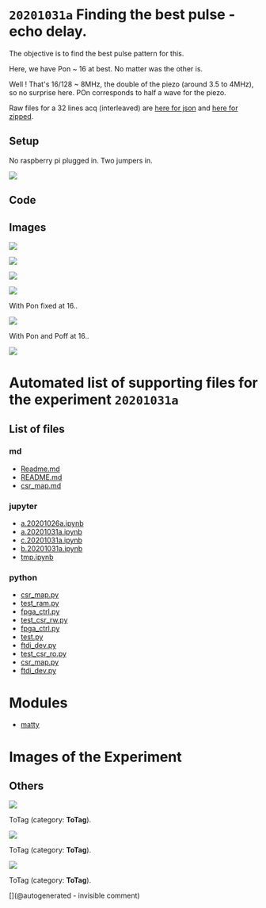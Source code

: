 # `20201031a` Finding the best pulse - echo delay.

The objective is to find the best pulse pattern for this.

Here, we have Pon ~ 16 at best. No matter was the other is.

Well ! That's 16/128 ~ 8MHz, the double of the piezo (around 3.5 to 4MHz), so no surprise here. POn corresponds to half a wave for the piezo.

Raw files for a 32 lines acq (interleaved) are [here for json](/matty/20201031a/32_lines.json) and [here for zipped](/matty/20201031a/32_lines.zip).


## Setup

No raspberry pi plugged in. Two jumpers in.

![](/matty/20201031a/P_20201031_142109.jpg)


## Code

## Images

![](/matty/20201031a/Acq_0.png)

![](/matty/20201031a/2nd_echo.png)

![](/matty/20201031a/amplitude.png)

![](/matty/20201031a/interdelay.png)

With Pon fixed at 16.. 

![](/matty/20201031a/pint.png)

With Pon and Poff at 16..

![](/matty/20201031a/pdamp.png)


# Automated list of supporting files for the __experiment `20201031a`__

## List of files

### md

* [Readme.md](/matty/20201031a/Readme.md)
* [README.md](/matty/20201031a/fpga_ctrl/README.md)
* [csr_map.md](/matty/20201031a/fpga_ctrl/csr_map.md)


### jupyter

* [a.20201026a.ipynb](/matty/20201031a/fpga_ctrl/a.20201026a.ipynb)
* [a.20201031a.ipynb](/matty/20201031a/a.20201031a.ipynb)
* [c.20201031a.ipynb](/matty/20201031a/c.20201031a.ipynb)
* [b.20201031a.ipynb](/matty/20201031a/b.20201031a.ipynb)
* [tmp.ipynb](/tmp.ipynb)


### python

* [csr_map.py](/matty/20201031a/csr_map.py)
* [test_ram.py](/matty/20201031a/fpga_ctrl/test_ram.py)
* [fpga_ctrl.py](/matty/20201031a/fpga_ctrl/fpga_ctrl.py)
* [test_csr_rw.py](/matty/20201031a/fpga_ctrl/test_csr_rw.py)
* [fpga_ctrl.py](/matty/20201031a/fpga_ctrl.py)
* [test.py](/matty/20201031a/fpga_ctrl/test.py)
* [ftdi_dev.py](/matty/20201031a/ftdi_dev.py)
* [test_csr_ro.py](/matty/20201031a/fpga_ctrl/test_csr_ro.py)
* [csr_map.py](/matty/20201031a/fpga_ctrl/csr_map.py)
* [ftdi_dev.py](/matty/20201031a/fpga_ctrl/ftdi_dev.py)





# Modules

* [matty](/matty/)




# Images of the Experiment

## Others

![](/matty/20201031a/Acq_0.png)

ToTag (category: __ToTag__).

![](/matty/20201031a/2nd_echo.png)

ToTag (category: __ToTag__).

![](/matty/20201031a/pdamp.png)

ToTag (category: __ToTag__).










[](@autogenerated - invisible comment)